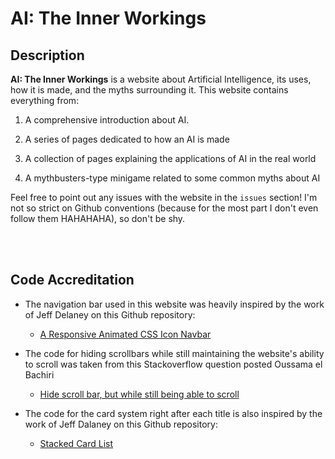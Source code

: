 # AI: The Inner Workings

<h2 id="description"> Description </h2>

**AI: The Inner Workings** is a website about Artificial Intelligence, its uses, how it is made, and the myths surrounding it. This website contains everything from:

1. A comprehensive introduction about AI.

2. A series of pages dedicated to how an AI is made

3. A collection of pages explaining the applications of AI in the real world

4. A mythbusters-type minigame related to some common myths about AI

Feel free to point out any issues with the website in the `issues` section! I'm not so strict on Github conventions (because for the most part I don't even follow them HAHAHAHA), so don't be shy.

<br>
<br>

<h2 id="code-credits">Code Accreditation</h2>

* The navigation bar used in this website was heavily inspired by the work of Jeff Delaney on this Github repository:
    * [A Responsive Animated CSS Icon Navbar](https://github.com/fireship-io/222-responsive-icon-nav-css)

* The code for hiding scrollbars while still maintaining the website's ability to scroll was taken from this Stackoverflow question posted Oussama el Bachiri
    * [Hide scroll bar, but while still being able to scroll](https://stackoverflow.com/questions/16670931/hide-scroll-bar-but-while-still-being-able-to-scroll?page=1&tab=votes#answer-38994837)

* The code for the card system right after each title is also inspired by the work of Jeff Dalaney on this Github repository:
    * [Stacked Card List](https://github.com/fireship-io/stacked-card-list)
